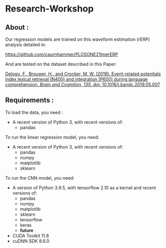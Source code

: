# Research-Workshop
## About :

Our regression models are trained on this waveform estimation (rERP) analysis detailed in:

https://github.com/caurnhammer/PLOSONE21lmerERP

And are tested on the dataset described in this Paper:

[Delogu, F., Brouwer, H., and Crocker, M. W. (2019). Event-related potentials index lexical retrieval (N400) and integration (P600) during language comprehension. *Brain and Cognition, 135*. doi: 10.1016/j.bandc.2019.05.007](https://www.sciencedirect.com/science/article/pii/S0278262618304299)

## Requirements :
To load the data, you need :

* A recent version of Python 3, with recent versions of:
  * pandas
 
To run the linear regression model, you need:

* A recent version of Python 3, with recent versions of:
  * pandas
  * numpy
  * matplotlib
  * sklearn
 
To run the CNN model, you need:
* A version of Python 3.9.5, with tensorflow 2.10 as a kernel and recent versions of:
  * pandas
  * numpy
  * matplotlib
  * sklearn
  * tensorflow 
  * keras
  * __future__ 
* CUDA Toolkit 11.8
* cuDNN SDK 8.6.0
